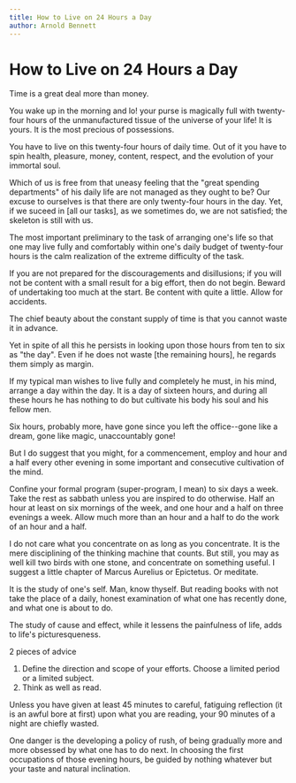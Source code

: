 ```yaml
---
title: How to Live on 24 Hours a Day
author: Arnold Bennett
---
```


# How to Live on 24 Hours a Day

Time is a great deal more than money.

You wake up in the morning and lo! your purse is magically full with twenty-four hours of the unmanufactured tissue of the universe of your life!  It is yours.  It is the most precious of possessions.

You have to live on this twenty-four hours of daily time.  Out of it you have to spin health, pleasure, money, content, respect, and the evolution of your immortal soul.

Which of us is free from that uneasy feeling that the "great spending departments" of his daily life are not managed as they ought to be?  Our excuse to ourselves is that there are only twenty-four hours in the day.  Yet, if we suceed in [all our tasks], as we sometimes do, we are not satisfied; the skeleton is still with us.

The most important preliminary to the task of arranging one's life so that one may live fully and comfortably within one's daily budget of twenty-four hours is the calm realization of the extreme difficulty of the task.

If you are not prepared for the discouragements and disillusions; if you will not be content with a small result for a big effort, then do not begin.  Beward of undertaking too much at the start.  Be content with quite a little.  Allow for accidents.

The chief beauty about the constant supply of time is that you cannot waste it in advance.

Yet in spite of all this he persists in looking upon those hours from ten to six as "the day".  Even if he does not waste [the remaining hours], he regards them simply as margin.

If my typical man wishes to live fully and completely he must, in his mind, arrange a day within the day.  It is a day of sixteen hours, and during all these hours he has nothing to do but cultivate his body his soul and his fellow men.

Six hours, probably more, have gone since you left the office--gone like a dream, gone like magic, unaccountably gone!

But I do suggest that you might, for a commencement, employ and hour and a half every other evening in some important and consecutive cultivation of the mind.

Confine your formal program (super-program, I mean) to six days a week.  Take the rest as sabbath unless you are inspired to do otherwise.  Half an hour at least on six mornings of the week, and one hour and a half on three evenings a week.  Allow much more than an hour and a half to do the work of an hour and a half.

I do not care what you concentrate on as long as you concentrate.  It is the mere disciplining of the thinking machine that counts.  But still, you may as well kill two birds with one stone, and concentrate on something useful.  I suggest a little chapter of Marcus Aurelius or Epictetus.  Or meditate.

It is the study of one's self.  Man, know thyself.  But reading books with not take the place of a daily, honest examination of what one has recently done, and what one is about to do.

The study of cause and effect, while it lessens the painfulness of life, adds to life's picturesqueness.

2 pieces of advice

1. Define the direction and scope of your efforts.  Choose a limited period or a limited subject.
1. Think as well as read.

Unless you have given at least 45 minutes to careful, fatiguing reflection (it is an awful bore at first) upon what you are reading, your 90 minutes of a night are chiefly wasted.

One danger is the developing a policy of rush, of being gradually more and more obsessed by what one has to do next.  In choosing the first occupations of those evening hours, be guided by nothing whatever but your taste and natural inclination.
